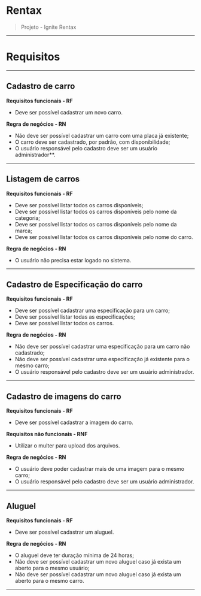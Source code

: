 # Rentax
> Projeto - Ignite Rentax
***
# Requisitos

***

## Cadastro de carro
**Requisitos funcionais - RF**
- Deve ser possível cadastrar um novo carro.

**Regra de negócios - RN**
- Não deve ser possível cadastrar um carro com uma placa já existente;
- O carro deve ser cadastrado, por padrão, com disponibilidade;
- O usuário responsável pelo cadastro deve ser um usuário administrador**.

***

## Listagem de carros
**Requisitos funcionais - RF**
- Deve ser possível listar todos os carros disponíveis;
- Deve ser possível listar todos os carros disponíveis pelo nome da categoria;
- Deve ser possível listar todos os carros disponíveis pelo nome da marca;
- Deve ser possível listar todos os carros disponíveis pelo nome do carro.
   
**Regra de negócios - RN**
- O usuário não precisa estar logado no sistema.

***

## Cadastro de Especificação do carro
**Requisitos funcionais - RF**
- Deve ser possível cadastrar uma especificação para um carro;
- Deve ser possível listar todas as especificações;
- Deve ser possível listar todos os carros.

**Regra de negócios - RN**
- Não deve ser possível cadastrar uma especificação para um carro não cadastrado;
- Não deve ser possível cadastrar uma especificação já existente para o mesmo carro;
- O usuário responsável pelo cadastro deve ser um usuário administrador.

***

## Cadastro de imagens do carro
**Requisitos funcionais - RF**
- Deve ser possível cadastrar a imagem do carro.

**Requisitos não funcionais - RNF**
- Utilizar o multer para upload dos arquivos.

**Regra de negócios - RN**
- O usuário deve poder cadastrar mais de uma imagem para o mesmo carro;
- O usuário responsável pelo cadastro deve ser um usuário administrador.

***

## Aluguel
**Requisitos funcionais - RF**
- Deve ser possível cadastrar um aluguel.

**Regra de negócios - RN**
- O aluguel deve ter duração mínima de 24 horas;
- Não deve ser possível cadastrar um novo aluguel caso já exista um aberto para o mesmo usuário;
- Não deve ser possível cadastrar um novo aluguel caso já exista um aberto para o mesmo carro.

***